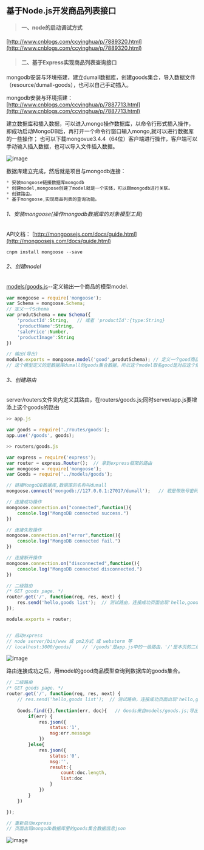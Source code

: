 ## 基于Node.js开发商品列表接口

> #### 一、node的启动调试方式
[http://www.cnblogs.com/ccyinghua/p/7889320.html](http://www.cnblogs.com/ccyinghua/p/7889320.html)

> #### 二、基于Express实现商品列表查询接口

mongodb安装与环境搭建，建立dumall数据库，创建goods集合，导入数据文件 （resource/dumall-goods），也可以自己手动插入。

mongodb安装与环境搭建： [http://www.cnblogs.com/ccyinghua/p/7887713.html](http://www.cnblogs.com/ccyinghua/p/7887713.html)

建立数据库和插入数据，可以进入mongo操作数据库，以命令行形式插入操作，即成功启动MongoDB后，再打开一个命令行窗口输入mongo,就可以进行数据库的一些操作；
也可以下载mongovue3.4.4（64位）客户端进行操作，客户端可以手动输入插入数据，也可以导入文件插入数据。

![image](https://github.com/ccyinghua/vue-node-mongodb-project/blob/master/resource/readme/09/1.png?raw=true)

数据库建立完成，然后就是项目与mongodb连接：

```javascript
* 安装mongoose链接数据库mongodb
* 创建model,mongoose创建了model就是一个实体，可以跟mongodb进行关联。
* 创建路由。
* 基于mongoose,实现商品列表的查询功能。
```
###### 1、安装mongoose(操作mongodb数据库的对象模型工具)

API文档： [http://mongoosejs.com/docs/guide.html](http://mongoosejs.com/docs/guide.html)

```javascript
cnpm install mongoose --save

```

###### 2、创建model

[models/goods.js](https://github.com/ccyinghua/vue-node-mongodb-project/blob/master/server/models/goods.js)--定义输出一个商品的模型model.


```javascript
var mongoose = require('mongoose');
var Schema = mongoose.Schema;
// 定义一个Schema
var produtSchema = new Schema({
	'productId':String,   // 或者 'productId':{type:String}
	'productName':String,
	'salePrice':Number,
	'productImage':String
})

// 输出(导出)
module.exports = mongoose.model('good',produtSchema); // 定义一个good商品模型，可以根据这个商品模型调用其API方法。
// 这个模型定义的是数据库dumall的goods集合数据，所以这个model取名good是对应这个集合，连接数据库之后，这个模型会根据名字的复数形式"goods"来查找数据集合。
```
###### 3、创建路由

server/routers文件夹内定义其路由，在routers/goods.js;同时server/app.js要增添上这个goods的路由

```javascript
>> app.js

var goods = require('./routes/goods');
app.use('/goods', goods);

```

```javascript
>> routers/goods.js

var express = require('express');
var router = express.Router();  // 拿到express框架的路由
var mongoose = require('mongoose');
var Goods = require('../models/goods');

// 链接MongoDB数据库,数据库的名称叫dumall
mongoose.connect('mongodb://127.0.0.1:27017/dumall');   // 若是带账号密码的：'mongodb://root:123456@127.0.0.1:27017/dumall'

// 连接成功操作
mongoose.connection.on("connected",function(){
    console.log("MongoDB connected success.")
})

// 连接失败操作
mongoose.connection.on("error",function(){
    console.log("MongoDB connected fail.")
})

// 连接断开操作
mongoose.connection.on("disconnected",function(){
    console.log("MongoDB connected disconnected.")
})

// 二级路由
/* GET goods page. */
router.get('/', function(req, res, next) {
    res.send('hello,goods list');  // 测试路由，连接成功页面出现'hello,goods list'
});

module.exports = router;


// 启动express
// node server/bin/www 或 pm2方式 或 webstorm 等
// localhost:3000/goods/    // '/goods'是app.js中的一级路由，'/'是本页的二级路由;链接成功页面出现'hello,goods list'

```
![image](https://github.com/ccyinghua/vue-node-mongodb-project/blob/master/resource/readme/09/2.png?raw=true)

路由连接成功之后，用model的good商品模型查询到数据库的goods集合。

```javascript
// 二级路由
/* GET goods page. */
router.get('/', function(req, res, next) {
    // res.send('hello,goods list');  // 测试路由，连接成功页面出现'hello,goods list'
  
    Goods.find({},function(err, doc){   // Goods来自models/goods.js;导出的是mongoose的商品模型，可使用mongoose的API方法
        if(err) {
            res.json({
                status:'1',
                msg:err.message
            })
        }else{
            res.json({
                status:'0',
                msg:'',
                result:{
                    count:doc.length,
                    list:doc
                }
            })
        }
    })

});

// 重新启动express
// 页面出现mongodb数据库里的goods集合数据信息json

```
![image](https://github.com/ccyinghua/vue-node-mongodb-project/blob/master/resource/readme/09/3.png?raw=true)
